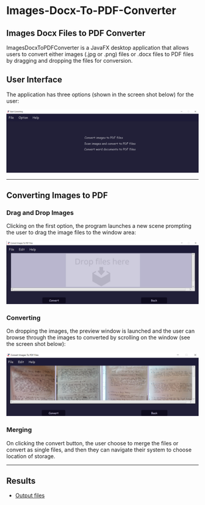 # Images-Docx-To-PDF-Converter

## Images Docx Files to PDF Converter

ImagesDocxToPDFConverter is a JavaFX desktop application that allows users to convert either images (.jpg or .png) files or .docx files to PDF files by dragging and dropping the files for conversion.


## User Interface

The application has three options (shown in the screen shot below) for the user:

![](ImagesDocxToPDFConverter/screen_shots/welcome.png)

---

## Converting Images to PDF

### Drag and Drop Images

Clicking on the first option, the program launches a new scene prompting the user to drag the image files to the window area:

![](ImagesDocxToPDFConverter/screen_shots/drop_images.png)

### Converting

On dropping the images, the preview window is launched and the user can browse through the images to converted by scrolling on the window (see the screen shot below):

![](ImagesDocxToPDFConverter/screen_shots/convert_images_3.png)

### Merging
On clicking the convert button, the user choose to merge the files or convert as single files, and then they can navigate their system to choose location of storage.

---
## Results
  * [Output files](https://github.com/tafadzwabmotsi/Images-Docx-To-PDF-Converter/tree/master/output_files "Single and merged files")
